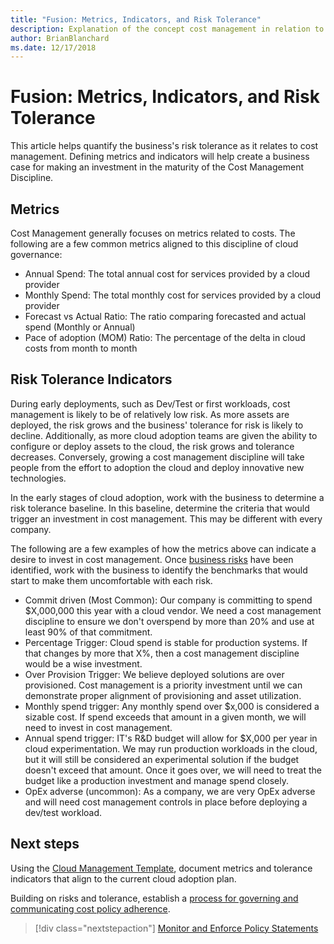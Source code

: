 ```yaml
---
title: "Fusion: Metrics, Indicators, and Risk Tolerance"
description: Explanation of the concept cost management in relation to cloud governance
author: BrianBlanchard
ms.date: 12/17/2018
---
```


# Fusion: Metrics, Indicators, and Risk Tolerance

This article helps quantify the business's risk tolerance as it relates to cost management. Defining metrics and indicators will help create a business case for making an investment in the maturity of the Cost Management Discipline.

## Metrics

Cost Management generally focuses on metrics related to costs. The following are a few common metrics aligned to this discipline of cloud governance:

- Annual Spend: The total annual cost for services provided by a cloud provider
- Monthly Spend: The total monthly cost for services provided by a cloud provider
- Forecast vs Actual Ratio: The ratio comparing forecasted and actual spend (Monthly or Annual)
- Pace of adoption (MOM) Ratio: The percentage of the delta in cloud costs from month to month

## Risk Tolerance Indicators

During early deployments, such as Dev/Test or first workloads, cost management is likely to be of relatively low risk. As more assets are deployed, the risk grows and the business' tolerance for risk is likely to decline. Additionally, as more cloud adoption teams are given the ability to configure or deploy assets to the cloud, the risk grows and tolerance decreases. Conversely, growing a cost management discipline will take people from the effort to adoption the cloud and deploy innovative new technologies.

In the early stages of cloud adoption, work with the business to determine a risk tolerance baseline. In this baseline, determine the criteria that would trigger an investment in cost management. This may be different with every company. 

The following are a few examples of how the metrics above can indicate a desire to invest in cost management. Once [business risks](./business-risks.md) have been identified, work with the business to identify the benchmarks that would start to make them uncomfortable with each risk.

- Commit driven (Most Common): Our company is committing to spend $X,000,000 this year with a cloud vendor. We need a cost management discipline to ensure we don't overspend by more than 20% and use at least 90% of that commitment.
- Percentage Trigger: Cloud spend is stable for production systems. If that changes by more that X%, then a cost management discipline would be a wise investment.
- Over Provision Trigger: We believe deployed solutions are over provisioned. Cost management is a priority investment until we can demonstrate proper alignment of provisioning and asset utilization.
- Monthly spend trigger: Any monthly spend over $x,000 is considered a sizable cost. If spend exceeds that amount in a given month, we will need to invest in cost management.
- Annual spend trigger: IT's R&D budget will allow for $X,000 per year in cloud experimentation. We may run production workloads in the cloud, but it will still be considered an experimental solution if the budget doesn't exceed that amount. Once it goes over, we will need to treat the budget like a production investment and manage spend closely.
- OpEx adverse (uncommon): As a company, we are very OpEx adverse and will need cost management controls in place before deploying a dev/test workload.

## Next steps

Using the [Cloud Management Template](./template.md), document metrics and tolerance indicators that align to the current cloud adoption plan.

Building on risks and tolerance, establish a [process for governing and communicating cost policy adherence](monitor-enforce.md).

> [!div class="nextstepaction"]
> [Monitor and Enforce Policy Statements](./monitor-enforce.md)